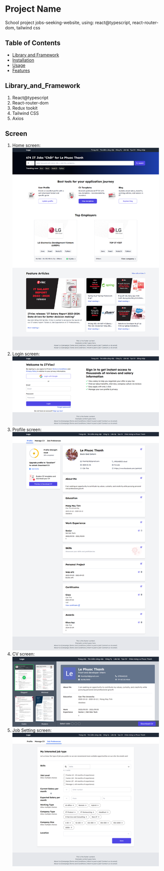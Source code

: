 # Project Name

School project jobs-seeking-website, using: react@typescript, react-router-dom, tailwind css

## Table of Contents

- [Library and Framework](#Library_and_Framework)
- [Installation](#installation)
- [Usage](#usage)
- [Features](#features)

## Library_and_Framework

1. React@typescript
2. React-router-dom
3. Redux tookit
4. Tailwind CSS
5. Axios

## Screen

1. Home screen: ![home-screen.png](./img/home-screen.png)
2. Login screen: ![login-screen.png](./img/login-screen.png)
3. Profile screen: ![profile-page.png](./img/profile-page.png)
4. CV screen: ![cv_page-screen.png](./img/cv_page-screen.png)
5. Job Setting screen: ![job-setting-page.png](./img/job-setting-page.png)
